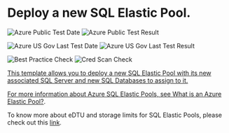 # Deploy a new SQL Elastic Pool.

![Azure Public Test Date](https://azurequickstartsservice.blob.core.windows.net/badges/101-sql-elastic-pool-create/PublicLastTestDate.svg)
![Azure Public Test Result](https://azurequickstartsservice.blob.core.windows.net/badges/101-sql-elastic-pool-create/PublicDeployment.svg)

![Azure US Gov Last Test Date](https://azurequickstartsservice.blob.core.windows.net/badges/101-sql-elastic-pool-create/FairfaxLastTestDate.svg)
![Azure US Gov Last Test Result](https://azurequickstartsservice.blob.core.windows.net/badges/101-sql-elastic-pool-create/FairfaxDeployment.svg)

![Best Practice Check](https://azurequickstartsservice.blob.core.windows.net/badges/101-sql-elastic-pool-create/BestPracticeResult.svg)
![Cred Scan Check](https://azurequickstartsservice.blob.core.windows.net/badges/101-sql-elastic-pool-create/CredScanResult.svg)

<a href="https://portal.azure.com/#create/Microsoft.Template/uri/https%3A%2F%2Fraw.githubusercontent.com%2Fazure%2Fazure-quickstart-templates%2Fmaster%2F101-sql-elastic-pool-create%2Fazuredeploy.json" target="_blank">

This template allows you to deploy a new SQL Elastic Pool with its new associated SQL Server and new SQL Databases to assign to it. 

For more information about Azure SQL Elastic Pools, see [What is an Azure Elastic Pool?](https://docs.microsoft.com/en-us/azure/sql-database/sql-database-elastic-pool). 

To know more about eDTU and storage limits for SQL Elastic Pools, please check out this [link](https://docs.microsoft.com/en-us/azure/sql-database/sql-database-elastic-pool#edtu-and-storage-limits-for-elastic-pools).


